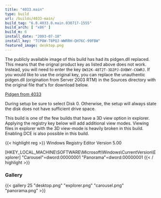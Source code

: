 ```yaml
---
title: "4033.main"
type: build
url: /builds/4033-main/
build_tag: "6.0.4033.0.main.030717-1555"
build_arch: [ "x86" ]
build_m: 6
install_date: "2003-07-18"
install_key: "TCP8W-T8PQJ-WWRRH-QH76C-99FBW"
featured_image: desktop.png
---
```


The publicly available image of this build has had its pidgen.dll replaced. This means that the orignal product key as listed above does not work. Instead, you will need to enter the key `QW32K-48T2T-3D2PJ-DXBWY-C6WRJ`. If you would like to use the original key, you can replace the unauthentic pidgen.dll (origination from Server 2003 RTM) in the Sources directory with the original file that's for download below.

[Pidgen from 4033](/download/pidgen.zip)

During setup be sure to select Disk 0. Otherwise, the setup will always state the disk does not have sufficient drive space.

This build is one of the few builds that have a 3D view option in explorer. Applying the registry key below will add additional view modes. Viewing files in explorer with the 3D view-mode is heavily broken in this build. Enabling DCE is also possible in this build.

{{< highlight reg >}}
Windows Registry Editor Version 5.00

[HKEY_LOCAL_MACHINE\SOFTWARE\Microsoft\Windows\CurrentVersion\Explorer]
"Carousel"=dword:00000001
"Panorama"=dword:00000001
{{< / highlight >}}

### Gallery

{{< gallery 25 "desktop.png" "explorer.png" "carousel.png" "panorama.png" >}}